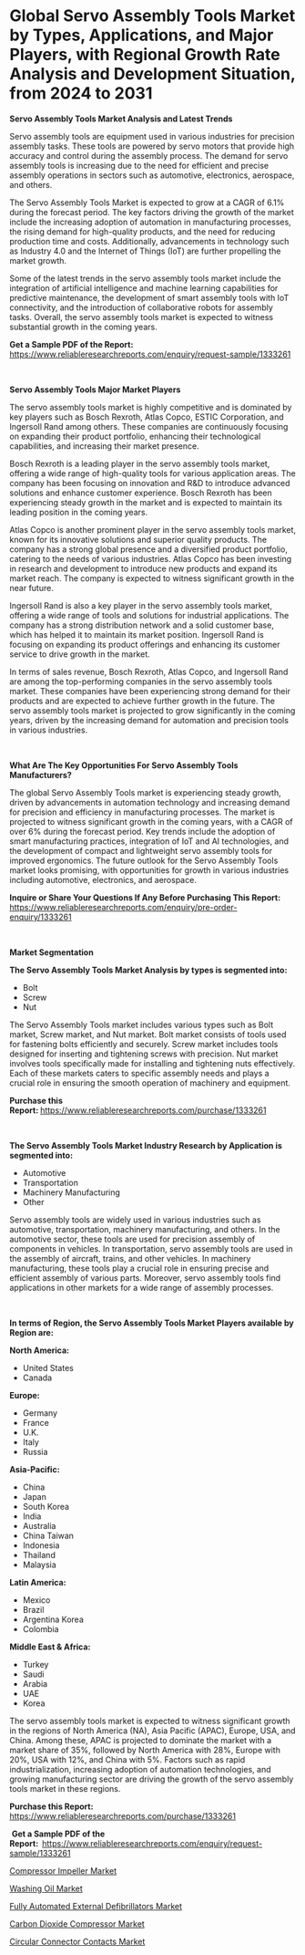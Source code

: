 <p><h1>Global Servo Assembly Tools Market by Types, Applications, and Major Players, with Regional Growth Rate Analysis and Development Situation, from 2024 to 2031</h1></p><p><strong>Servo Assembly Tools Market Analysis and Latest Trends</strong></p>
<p><p>Servo assembly tools are equipment used in various industries for precision assembly tasks. These tools are powered by servo motors that provide high accuracy and control during the assembly process. The demand for servo assembly tools is increasing due to the need for efficient and precise assembly operations in sectors such as automotive, electronics, aerospace, and others.</p><p>The Servo Assembly Tools Market is expected to grow at a CAGR of 6.1% during the forecast period. The key factors driving the growth of the market include the increasing adoption of automation in manufacturing processes, the rising demand for high-quality products, and the need for reducing production time and costs. Additionally, advancements in technology such as Industry 4.0 and the Internet of Things (IoT) are further propelling the market growth.</p><p>Some of the latest trends in the servo assembly tools market include the integration of artificial intelligence and machine learning capabilities for predictive maintenance, the development of smart assembly tools with IoT connectivity, and the introduction of collaborative robots for assembly tasks. Overall, the servo assembly tools market is expected to witness substantial growth in the coming years.</p></p>
<p><strong>Get a Sample PDF of the Report:&nbsp;</strong> <a href="https://www.reliableresearchreports.com/enquiry/request-sample/1333261">https://www.reliableresearchreports.com/enquiry/request-sample/1333261</a></p>
<p>&nbsp;</p>
<p><strong>Servo Assembly Tools Major Market Players</strong></p>
<p><p>The servo assembly tools market is highly competitive and is dominated by key players such as Bosch Rexroth, Atlas Copco, ESTIC Corporation, and Ingersoll Rand among others. These companies are continuously focusing on expanding their product portfolio, enhancing their technological capabilities, and increasing their market presence.</p><p>Bosch Rexroth is a leading player in the servo assembly tools market, offering a wide range of high-quality tools for various application areas. The company has been focusing on innovation and R&D to introduce advanced solutions and enhance customer experience. Bosch Rexroth has been experiencing steady growth in the market and is expected to maintain its leading position in the coming years.</p><p>Atlas Copco is another prominent player in the servo assembly tools market, known for its innovative solutions and superior quality products. The company has a strong global presence and a diversified product portfolio, catering to the needs of various industries. Atlas Copco has been investing in research and development to introduce new products and expand its market reach. The company is expected to witness significant growth in the near future.</p><p>Ingersoll Rand is also a key player in the servo assembly tools market, offering a wide range of tools and solutions for industrial applications. The company has a strong distribution network and a solid customer base, which has helped it to maintain its market position. Ingersoll Rand is focusing on expanding its product offerings and enhancing its customer service to drive growth in the market.</p><p>In terms of sales revenue, Bosch Rexroth, Atlas Copco, and Ingersoll Rand are among the top-performing companies in the servo assembly tools market. These companies have been experiencing strong demand for their products and are expected to achieve further growth in the future. The servo assembly tools market is projected to grow significantly in the coming years, driven by the increasing demand for automation and precision tools in various industries.</p></p>
<p>&nbsp;</p>
<p><strong>What Are The Key Opportunities For Servo Assembly Tools Manufacturers?</strong></p>
<p><p>The global Servo Assembly Tools market is experiencing steady growth, driven by advancements in automation technology and increasing demand for precision and efficiency in manufacturing processes. The market is projected to witness significant growth in the coming years, with a CAGR of over 6% during the forecast period. Key trends include the adoption of smart manufacturing practices, integration of IoT and AI technologies, and the development of compact and lightweight servo assembly tools for improved ergonomics. The future outlook for the Servo Assembly Tools market looks promising, with opportunities for growth in various industries including automotive, electronics, and aerospace.</p></p>
<p><strong>Inquire or Share Your Questions If Any Before Purchasing This Report:</strong> <a href="https://www.reliableresearchreports.com/enquiry/pre-order-enquiry/1333261">https://www.reliableresearchreports.com/enquiry/pre-order-enquiry/1333261</a></p>
<p>&nbsp;</p>
<p><strong>Market Segmentation</strong></p>
<p><strong>The Servo Assembly Tools Market Analysis by types is segmented into:</strong></p>
<p><ul><li>Bolt</li><li>Screw</li><li>Nut</li></ul></p>
<p><p>The Servo Assembly Tools market includes various types such as Bolt market, Screw market, and Nut market. Bolt market consists of tools used for fastening bolts efficiently and securely. Screw market includes tools designed for inserting and tightening screws with precision. Nut market involves tools specifically made for installing and tightening nuts effectively. Each of these markets caters to specific assembly needs and plays a crucial role in ensuring the smooth operation of machinery and equipment.</p></p>
<p><strong>Purchase this Report:&nbsp;</strong><a href="https://www.reliableresearchreports.com/purchase/1333261">https://www.reliableresearchreports.com/purchase/1333261</a></p>
<p>&nbsp;</p>
<p><strong>The Servo Assembly Tools Market Industry Research by Application is segmented into:</strong></p>
<p><ul><li>Automotive</li><li>Transportation</li><li>Machinery Manufacturing</li><li>Other</li></ul></p>
<p><p>Servo assembly tools are widely used in various industries such as automotive, transportation, machinery manufacturing, and others. In the automotive sector, these tools are used for precision assembly of components in vehicles. In transportation, servo assembly tools are used in the assembly of aircraft, trains, and other vehicles. In machinery manufacturing, these tools play a crucial role in ensuring precise and efficient assembly of various parts. Moreover, servo assembly tools find applications in other markets for a wide range of assembly processes.</p></p>
<p>&nbsp;</p>
<p><strong>In terms of Region, the Servo Assembly Tools Market Players available by Region are:</strong></p>
<p>
    <p> <strong> North America: </strong>
        <ul>
            <li>United States</li>
            <li>Canada</li>
        </ul>
        </p> 
    <p> <strong> Europe: </strong>
        <ul>
            <li>Germany</li>
            <li>France</li>
            <li>U.K.</li>
            <li>Italy</li>
            <li>Russia</li>
        </ul>
        </p> 
    <p> <strong> Asia-Pacific: </strong>
        <ul>
            <li>China</li>
            <li>Japan</li>
            <li>South Korea</li>
            <li>India</li>
            <li>Australia</li>
            <li>China Taiwan</li>
            <li>Indonesia</li>
            <li>Thailand</li>
            <li>Malaysia</li>
        </ul>
        </p> 
    <p> <strong> Latin America: </strong>
        <ul>
            <li>Mexico</li>
            <li>Brazil</li>
            <li>Argentina Korea</li>
            <li>Colombia</li>
        </ul>
        </p> 
    <p> <strong> Middle East & Africa: </strong>
        <ul>
            <li>Turkey</li>
            <li>Saudi</li>
            <li>Arabia</li>
            <li>UAE</li>
            <li>Korea</li>
        </ul>
    </p>
    </p>
<p><p>The servo assembly tools market is expected to witness significant growth in the regions of North America (NA), Asia Pacific (APAC), Europe, USA, and China. Among these, APAC is projected to dominate the market with a market share of 35%, followed by North America with 28%, Europe with 20%, USA with 12%, and China with 5%. Factors such as rapid industrialization, increasing adoption of automation technologies, and growing manufacturing sector are driving the growth of the servo assembly tools market in these regions.</p></p>
<p><strong>Purchase this Report: </strong><a href="https://www.reliableresearchreports.com/purchase/1333261">https://www.reliableresearchreports.com/purchase/1333261</a></p>
<p>&nbsp;<strong>Get a Sample PDF of the Report:&nbsp;&nbsp;</strong><a href="https://www.reliableresearchreports.com/enquiry/request-sample/1333261">https://www.reliableresearchreports.com/enquiry/request-sample/1333261</a></p>
<p><strong></strong></p>
<p><p><a href="https://medium.com/p/f49067fc721b/edit">Compressor Impeller Market</a></p><p><a href="https://medium.com/p/c0ced191a630/edit">Washing Oil Market</a></p><p><a href="https://github.com/laholand/Market-Research-Report-List-2/blob/main/fully-automated-external-defibrillators-market.md">Fully Automated External Defibrillators Market</a></p><p><a href="https://medium.com/p/a14e0a1144fd/edit">Carbon Dioxide Compressor Market</a></p><p><a href="https://medium.com/p/9b9aec678853/edit">Circular Connector Contacts Market</a></p></p>